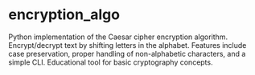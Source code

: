 # encryption_algo
Python implementation of the Caesar cipher encryption algorithm. Encrypt/decrypt text by shifting letters in the alphabet. Features include case preservation, proper handling of non-alphabetic characters, and a simple CLI. Educational tool for basic cryptography concepts.
